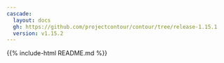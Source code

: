 ```yaml
---
cascade:
  layout: docs
  gh: https://github.com/projectcontour/contour/tree/release-1.15.1
  version: v1.15.2
---
```


{{% include-html README.md %}}
